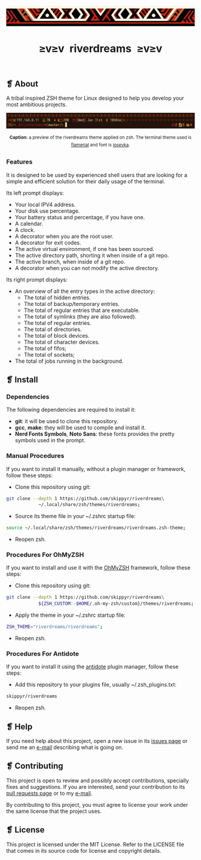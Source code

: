 <p align="center">
	<img src="imgs/ornament.webp" alt="" />
</p>
<h1 align="center">≥v≥v&ensp;riverdreams&ensp;≥v≥v</h1>
<p align="center">
	<img src="https://img.shields.io/github/license/skippyr/riverdreams?style=plastic&label=%E2%89%A5%20license&labelColor=%2324130e&color=%23b8150d" alt="" />
	&nbsp;
	<img src="https://img.shields.io/github/v/tag/skippyr/riverdreams?style=plastic&label=%E2%89%A5%20tag&labelColor=%2324130e&color=%23b8150d" alt="" />
	&nbsp;
	<img src="https://img.shields.io/github/commit-activity/t/skippyr/riverdreams?style=plastic&label=%E2%89%A5%20commits&labelColor=%2324130e&color=%23b8150d" alt="" />
	&nbsp;
	<img src="https://img.shields.io/github/stars/skippyr/riverdreams?style=plastic&label=%E2%89%A5%20stars&labelColor=%2324130e&color=%23b8150d" alt="" />
</p>

## ❡ About

A tribal inspired ZSH theme for Linux designed to help you develop your most ambitious projects.

<p align="center"><img src="imgs/preview.webp" alt="" /></p>
<p align="center"><sup><strong>Caption:</strong> a preview of the riverdreams theme applied on zsh. The terminal theme used is <a href="https://github.com/skippyr/flamerial">flamerial</a> and font is <a href="https://github.com/be5invis/Iosevka">iosevka</a>.</sup></p>

### Features

It is designed to be used by experienced shell users that are looking for a simple and efficient solution for their daily usage of the terminal.

Its left prompt displays:

- Your local IPV4 address.
- Your disk use percentage.
- Your battery status and percentage, if you have one.
- A calendar.
- A clock.
- A decorator when you are the root user.
- A decorator for exit codes.
- The active virtual environment, if one has been sourced.
- The active directory path, shorting it when inside of a git repo.
- The active branch, when inside of a git repo.
- A decorator when you can not modify the active directory.

Its right prompt displays:

- An overview of all the entry types in the active directory:
    - The total of hidden entries.
    - The total of backup/temporary entries.
    - The total of regular entries that are executable.
    - The total of symlinks (they are also followed).
    - The total of regular entries.
    - The total of directories.
    - The total of block devices.
    - The total of character devices.
    - The total of fifos;
    - The total of sockets;
- The total of jobs running in the background.

## ❡ Install

### Dependencies

The following dependencies are required to install it:

- **git**: it will be used to clone this repository.
- **gcc**, **make**: they will be used to compile and install it.
- **Nerd Fonts Symbols**, **Noto Sans**: these fonts provides the pretty symbols used in the prompt.

### Manual Procedures

If you want to install it manually, without a plugin manager or framework, follow these steps:

- Clone this repository using git:

```sh
git clone --depth 1 https://github.com/skippyr/riverdreams\
		    ~/.local/share/zsh/themes/riverdreams;
```

- Source its theme file in your ~/.zshrc startup file:

```sh
source ~/.local/share/zsh/themes/riverdreams/riverdreams.zsh-theme;
```

- Reopen zsh.

### Procedures For OhMyZSH

If you want to install and use it with the [OhMyZSH](https://github.com/ohmyzsh/ohmyzsh) framework, follow these steps:

- Clone this repository using git:

```sh
git clone --depth 1 https://github.com/skippyr/riverdreams\
		    ${ZSH_CUSTOM:-$HOME/.oh-my-zsh/custom}/themes/riverdreams;
```

- Apply the theme in your ~/.zshrc startup file:

```sh
ZSH_THEME="riverdreams/riverdreams";
```

- Reopen zsh.

### Procedures For Antidote

If you want to install it using the [antidote](https://github.com/mattmc3/antidote) plugin manager, follow these steps:

- Add this repository to your plugins file, usually ~/.zsh_plugins.txt:

```sh
skippyr/riverdreams
```

- Reopen zsh.

## ❡ Help

If you need help about this project, open a new issue in its [issues page](https://github.com/skippyr/riverdreams/issues) or send me an [e-mail](mailto:skippyr.developer@gmail.com) describing what is going on.

## ❡ Contributing

This project is open to review and possibly accept contributions, specially fixes and suggestions. If you are interested, send your contribution to its [pull requests page](https://github.com/skippyr/riverdreams/pulls) or to my [e-mail](mailto:skippyr.developer@gmail.com).

By contributing to this project, you must agree to license your work under the same license that the project uses.

## ❡ License

This project is licensed under the MIT License. Refer to the LICENSE file that comes in its source code for license and copyright details.
